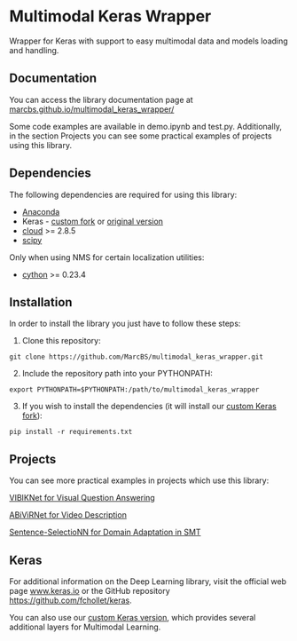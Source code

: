 # Multimodal Keras Wrapper
Wrapper for Keras with support to easy multimodal data and models loading and handling.


## Documentation

You can access the library documentation page at [marcbs.github.io/multimodal_keras_wrapper/](http://marcbs.github.io/multimodal_keras_wrapper/)

Some code examples are available in demo.ipynb and test.py. Additionally, in the section Projects you can see some practical examples of projects using this library.


## Dependencies

The following dependencies are required for using this library:

 - [Anaconda](https://www.continuum.io/downloads)
 - Keras - [custom fork](https://github.com/MarcBS/keras) or [original version](https://github.com/fchollet/keras)
 - [cloud](https://pypi.python.org/pypi/cloud/2.8.5) >= 2.8.5
 - [scipy](https://pypi.python.org/pypi/scipy/0.7.0)

Only when using NMS for certain localization utilities:
 - [cython](https://pypi.python.org/pypi/Cython/0.25.2) >= 0.23.4


## Installation

In order to install the library you just have to follow these steps:

1) Clone this repository:
```
git clone https://github.com/MarcBS/multimodal_keras_wrapper.git
```

2) Include the repository path into your PYTHONPATH:
```
export PYTHONPATH=$PYTHONPATH:/path/to/multimodal_keras_wrapper
```

3) If you wish to install the dependencies (it will install our [custom Keras fork](https://github.com/MarcBS/keras)):
```
pip install -r requirements.txt
```


## Projects

You can see more practical examples in projects which use this library:

[VIBIKNet for Visual Question Answering](https://github.com/MarcBS/VIBIKNet)

[ABiViRNet for Video Description](https://github.com/lvapeab/ABiViRNet)

[Sentence-SelectioNN for Domain Adaptation in SMT](https://github.com/lvapeab/sentence-selectioNN)


## Keras

For additional information on the Deep Learning library, visit the official web page www.keras.io or the GitHub repository https://github.com/fchollet/keras.

You can also use our [custom Keras version](https://github.com/MarcBS/keras), which provides several additional layers for Multimodal Learning.

